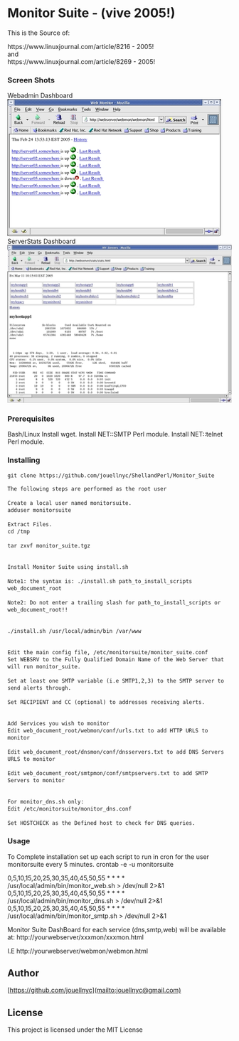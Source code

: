 # Monitor Suite - (vive 2005!)
This is the Source of: 
<P>
https://www.linuxjournal.com/article/8216 - 2005!
<br>
and
<br>
https://www.linuxjournal.com/article/8269 - 2005!

### Screen Shots 
Webadmin Dashboard
<BR>
![Webadmin Dashboard](web_admin.jpg?raw=true "Webadmin Dashboard")
<BR>
ServerStats Dashboard
<BR>
![ServerStats Dashboad](sys_admin.jpg?raw=true "Webadmin Dashboard")

  
### Prerequisites
Bash/Linux
Install wget.
Install NET::SMTP Perl module.
Install NET::telnet Perl module.

### Installing
```
git clone https://github.com/jouellnyc/ShellandPerl/Monitor_Suite

```

```
The following steps are performed as the root user

Create a local user named monitorsuite.
adduser monitorsuite

Extract Files.
cd /tmp

tar zxvf monitor_suite.tgz


Install Monitor Suite using install.sh

Note1: the syntax is: ./install.sh path_to_install_scripts web_document_root

Note2: Do not enter a trailing slash for path_to_install_scripts or web_document_root!!


./install.sh /usr/local/admin/bin /var/www


Edit the main config file, /etc/monitorsuite/monitor_suite.conf
Set WEBSRV to the Fully Qualified Domain Name of the Web Server that will run monitor_suite.

Set at least one SMTP variable (i.e SMTP1,2,3) to the SMTP server to send alerts through.

Set RECIPIENT and CC (optional) to addresses receiving alerts.


Add Services you wish to monitor
Edit web_document_root/webmon/conf/urls.txt to add HTTP URLS to monitor

Edit web_document_root/dnsmon/conf/dnsservers.txt to add DNS Servers URLS to monitor

Edit web_document_root/smtpmon/conf/smtpservers.txt to add SMTP Servers to monitor


For monitor_dns.sh only:
Edit /etc/monitorsuite/monitor_dns.conf

Set HOSTCHECK as the Defined host to check for DNS queries.
```


### Usage
To Complete installation set up each script to run in cron for the user monitorsuite every 5 minutes.
crontab -e -u monitorsuite 

0,5,10,15,20,25,30,35,40,45,50,55 * * * * /usr/local/admin/bin/monitor_web.sh > /dev/null 2>&1 
0,5,10,15,20,25,30,35,40,45,50,55 * * * * /usr/local/admin/bin/monitor_dns.sh > /dev/null 2>&1 
0,5,10,15,20,25,30,35,40,45,50,55 * * * * /usr/local/admin/bin/monitor_smtp.sh > /dev/null 2>&1

Monitor Suite DashBoard for each service (dns,smtp,web) will be available at:
http://yourwebserver/xxxmon/xxxmon.html

I.E http://yourwebserver/webmon/webmon.html


## Author
[https://github.com/jouellnyc](mailto:jouellnyc@gmail.com)

## License
This project is licensed under the MIT License
